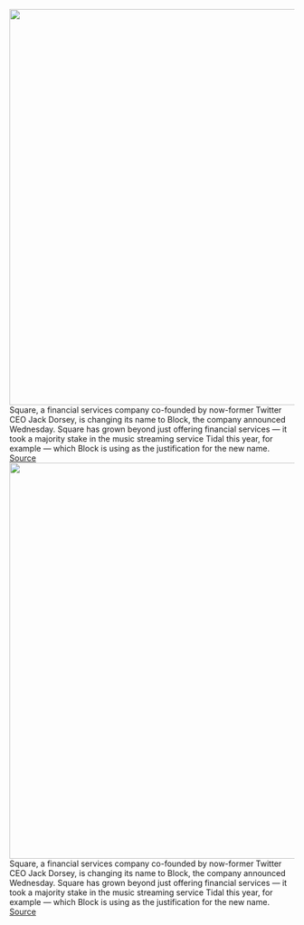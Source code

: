 <img src='https://cdn.vox-cdn.com/thumbor/S7tvD5eMdrHbqkqicxrh4B0StPI=/0x0:1920x1080/1200x800/filters:focal(807x387:1113x693)/cdn.vox-cdn.com/uploads/chorus_image/image/70216770/Block_lockup_reverse_black_1920x1080.0.jpg' width='700px' /><br/>
Square, a financial services company co-founded by now-former Twitter CEO Jack Dorsey, is changing its name to Block, the company announced Wednesday. Square has grown beyond just offering financial services — it took a majority stake in the music streaming service Tidal this year, for example — which Block is using as the justification for the new name.
<a href='https://www.theverge.com/2021/12/1/22812752/square-changing-name-block-jack-dorsey-cash-app-tidal-crypto-spiral'> Source <a/><img src='https://cdn.vox-cdn.com/thumbor/S7tvD5eMdrHbqkqicxrh4B0StPI=/0x0:1920x1080/1200x800/filters:focal(807x387:1113x693)/cdn.vox-cdn.com/uploads/chorus_image/image/70216770/Block_lockup_reverse_black_1920x1080.0.jpg' width='700px' /><br/>
Square, a financial services company co-founded by now-former Twitter CEO Jack Dorsey, is changing its name to Block, the company announced Wednesday. Square has grown beyond just offering financial services — it took a majority stake in the music streaming service Tidal this year, for example — which Block is using as the justification for the new name.
<a href='https://www.theverge.com/2021/12/1/22812752/square-changing-name-block-jack-dorsey-cash-app-tidal-crypto-spiral'> Source <a/>